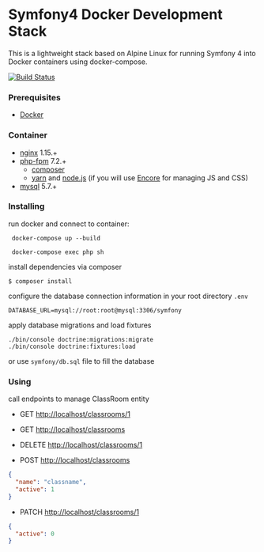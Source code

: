 # Symfony4 Docker Development Stack
This is a lightweight stack based on Alpine Linux for running Symfony 4 into Docker containers using docker-compose. 

[![Build Status](https://travis-ci.org/coloso/symfony-docker.svg?branch=master)](https://travis-ci.org/coloso/symfony-docker)
### Prerequisites
* [Docker](https://www.docker.com/)

### Container
 - [nginx](https://hub.docker.com/_/nginx/) 1.15.+
 - [php-fpm](https://hub.docker.com/_/php/) 7.2.+
    - [composer](https://getcomposer.org/) 
    - [yarn](https://yarnpkg.com/lang/en/) and [node.js](https://nodejs.org/en/) (if you will use [Encore](https://symfony.com/doc/current/frontend/encore/installation.html) for managing JS and CSS)
- [mysql](https://hub.docker.com/_/mysql/) 5.7.+

### Installing

run docker and connect to container:
```
 docker-compose up --build
```
```
 docker-compose exec php sh
```

install dependencies via composer
```
$ composer install
```

configure the database connection information in your root directory `.env` 
```
DATABASE_URL=mysql://root:root@mysql:3306/symfony
```

apply database migrations and load fixtures
```
./bin/console doctrine:migrations:migrate
./bin/console doctrine:fixtures:load
```
or use `symfony/db.sql` file to fill the database 

### Using
call endpoints to manage ClassRoom entity
- GET [http://localhost/classrooms/1](http://localhost/classrooms/1)
- GET [http://localhost/classrooms](http://localhost/classrooms)

- DELETE [http://localhost/classrooms/1](http://localhost/classrooms/1)

- POST [http://localhost/classrooms](http://localhost/classroom)
```json
{
  "name": "classname",
  "active": 1
}
``` 


- PATCH [http://localhost/classrooms/1](http://localhost/classroom/1)
```json
{
  "active": 0
}
``` 

